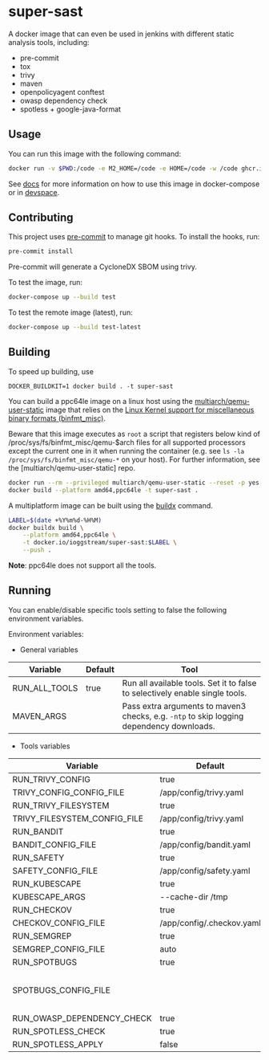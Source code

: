 # super-sast

A docker image that can even be used in jenkins
with different static analysis tools, including:

- pre-commit
- tox
- trivy
- maven
- openpolicyagent conftest
- owasp dependency check
- spotless + google-java-format

## Usage

You can run this image with the following command:

```bash
docker run -v $PWD:/code -e M2_HOME=/code -e HOME=/code -w /code ghcr.io/par-tec/super-sast:latest
```

See [docs](docs/README.md) for more information on how to use this image in docker-compose or in [devspace](https://devspace.sh).


## Contributing

This project uses [pre-commit](https://pre-commit.com/) to manage git hooks. To install the hooks, run:

```bash
pre-commit install
```

Pre-commit will generate a CycloneDX SBOM using trivy.

To test the image, run:

```bash
docker-compose up --build test
```

To test the remote image (latest), run:

```bash
docker-compose up --build test-latest
```

## Building

To speed up building, use

```
DOCKER_BUILDKIT=1 docker build . -t super-sast
```

You can build a ppc64le image on a linux host using
the  [multiarch/qemu-user-static](https://github.com/multiarch/qemu-user-static) image that relies on the [Linux Kernel support for miscellaneous binary formats (binfmt_misc)](https://docs.kernel.org/admin-guide/binfmt-misc.html).

Beware that this image executes as `root` a script
that registers below kind of /proc/sys/fs/binfmt_misc/qemu-$arch files for all supported processors except the current one in it when running the container (e.g. see `ls -la /proc/sys/fs/binfmt_misc/qemu-*` on your host).
For further information, see the [multiarch/qemu-user-static] repo.

```bash
docker run --rm --privileged multiarch/qemu-user-static --reset -p yes
docker build --platform amd64,ppc64le -t super-sast .
```

A multiplatform image can be built using the [buildx](https://docs.docker.com/buildx/working-with-buildx/) command.

```bash
LABEL=$(date +%Y%m%d-%H%M)
docker buildx build \
    --platform amd64,ppc64le \
    -t docker.io/ioggstream/super-sast:$LABEL \
    --push .
```

**Note**: ppc64le does not support all the tools.

## Running

You can enable/disable specific tools setting to false the following
environment variables.

Environment variables:

- General variables

|Variable|Default|Tool|
|--------|-------|----|
|RUN_ALL_TOOLS|true|Run all available tools. Set it to false to selectively enable single tools.|
|MAVEN_ARGS| |Pass extra arguments to maven3 checks, e.g. `-ntp` to skip logging dependency downloads.|

- Tools variables

|Variable|Default|Tool|
|--------|-------|----|
|RUN_TRIVY_CONFIG|true|trivy_config|
|TRIVY_CONFIG_CONFIG_FILE|/app/config/trivy.yaml|trivy_config|
|RUN_TRIVY_FILESYSTEM|true|trivy_filesystem|
|TRIVY_FILESYSTEM_CONFIG_FILE|/app/config/trivy.yaml|trivy_filesystem|
|RUN_BANDIT|true|bandit|
|BANDIT_CONFIG_FILE|/app/config/bandit.yaml|bandit|
|RUN_SAFETY|true|safety|
|SAFETY_CONFIG_FILE|/app/config/safety.yaml|safety|
|RUN_KUBESCAPE|true|kubescape|
|KUBESCAPE_ARGS|--cache-dir /tmp|kubescape|
|RUN_CHECKOV|true|checkov|
|CHECKOV_CONFIG_FILE|/app/config/.checkov.yaml|checkov|
|RUN_SEMGREP|true|semgrep|
|SEMGREP_CONFIG_FILE|auto|semgrep|
|RUN_SPOTBUGS|true|spotbugs|
|SPOTBUGS_CONFIG_FILE||spotbugs. Set this to a file in the current repository, e.g. /code/spotbugs-exclude.xml|
|RUN_OWASP_DEPENDENCY_CHECK|true|owasp_dependency_check|
|RUN_SPOTLESS_CHECK|true|spotless_check|
|RUN_SPOTLESS_APPLY|false|spotless_apply|
